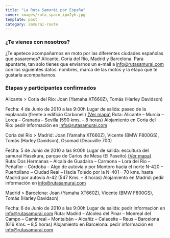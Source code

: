 ```yaml
---
title: "La Ruta Samurái por España"
cover: images/ruta_spain_ipx2yh.jpg
template: post
category: samurai-route
---
```


### ¿Te vienes con nosotros?

¿Te apetece acompañarnos en moto por las diferentes ciudades españolas que pasaremos? Alicante, Coria del Rio, Madrid y Barcelona. Para apuntarte, tan solo tienes que enviarnos un e-mail a info@rutasamurai.com con los siguientes datos: nombres, marca de las motos y la etapa que te gustaría acompañarnos.

### Etapas y participantes confirmados

Alicante > Coria del Rio: Joan (Yamaha XT660Z), Tomás (Harley Davidson)

Fecha: 4 de Junio de 2010 a las 9:00h
Lugar de salida: paseo de la explanada (frente a edificio Carbonell) [(Ver mapa)](http://maps.google.es/maps/ms?ie=UTF8&hl=es&msa=0&ll=38.344471,-0.480539&spn=0.002735,0.005279&t=h&z=18&msid=109521630100610492151.000480f70690f95b54790&iwloc=000480f7079596573bb1a)
Ruta: Alicante – Murcia – Lorca – Granada – Sevilla (590 kms. – 8 horas)
Alojamiento en Coria del Rio: pedir información en info@rutasamurai.com

Coria del Rio > Madrid: Joan (Yamaha XT660Z), Vicente (BMW F800GS), Tomás (Harley Davidson), Osomad (Deauville 700)

Fecha: 5 de Junio de 2010 a las 9:00h
Lugar de salida: escultura del samurai Hasekura, parque de Carlos de Mesa (El Paseito) [(Ver mapa)](http://maps.google.es/maps/ms?ie=UTF8&hl=es&msa=0&msid=109521630100610492151.000480f6e0aa753ecbcb9&ll=37.282308,-6.048601&spn=0.002881,0.005279&t=h&z=18)
Ruta: Dos Hermanas – Alcalá de Guadaira – Carmona – Lora del Río – Peñaflor – Córdoba – Algo de autovía y por Montoro hacia el norte N-420 – Puertollano – Ciudad Real – Hacia Toledo por la N-401 – 70 kms. hasta Madrid por autovía A-42 (547 Kms. – 8 horas)
Alojamiento en Madrid: pedir información en info@rutasamurai.com

Madrid > Barcelona</span>: Joan (Yamaha XT660Z), Vicente (BMW F800GS), Tomás (Harley Davidson)

Fecha: 6 de Junio de 2010 a las 9:00h
Lugar de salida: pedir información en info@rutasamurai.com
Ruta: Madrid – Alcolea del Pinar – Monreal del Campo – Caminreal – Montalbán – Alcañiz – Calaceite – Reus – Barcelona (616 Kms. – 8,5 horas)
Alojamiento en Barcelona: pedir información en info@rutasamurai.com
